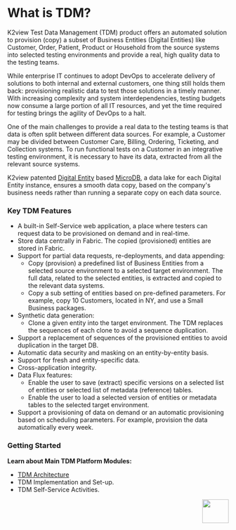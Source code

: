 # What is TDM? 

K2view Test Data Management (TDM) product offers an automated solution to provision (copy) a subset of Business Entities (Digital Entities) like Customer, Order, Patient, Product or Household from the source systems into selected testing environments and provide a real, high quality data to the testing teams.

While enterprise IT continues to adopt DevOps to accelerate delivery of solutions to both internal and external customers, one thing still holds them back: provisioning realistic data to test those solutions in a timely manner. With increasing complexity and system interdependencies, testing budgets now consume a large portion of all IT resources, and yet the time required for testing brings the agility of DevOps to a halt.

One of the main challenges to provide a real data to the testing teams is that data is often split between different data sources.  For example, a Customer may be divided between Customer Care, Billing, Ordering, Ticketing, and Collection systems. To run functional tests on a Customer in an integrative testing environment, it is necessary to have its data, extracted from all the relevant source systems.

K2view patented [Digital Entity](/articles/01_fabric_overview/02_fabric_glossary.md#digital-entity) based [MicroDB](/articles/01_fabric_overview/02_fabric_glossary.md#mdb--microdb), a data lake for each Digital Entity instance, ensures a smooth data copy, based on the company's business needs rather than running a separate copy on each data source.

### Key TDM Features

- A built-in Self-Service web application, a place where testers can request data to be provisioned on demand and in real-time. 
- Store data centrally in Fabric. The copied (provisioned) entities are stored in Fabric.
- Support for partial data requests, re-deployments, and data appending: 
  - Copy (provision) a predefined list of Business Entities from a selected source environment to a selected target environment.  The full data, related to the selected entities, is extracted and copied to the relevant data systems.
  - Copy a sub setting of entities based on pre-defined parameters. For example, copy 10 Customers, located in NY, and use a Small Business packages.
- Synthetic data generation:
  - Clone a given entity into the target environment. The TDM replaces the sequences of each clone to avoid a sequence duplication.
- Support a replacement of sequences of the provisioned entities to avoid duplication in the target DB. 
- Automatic data security and masking on an entity-by-entity basis.
- Support for fresh and entity-specific data.
- Cross-application integrity.
- Data Flux features:
  - Enable the user to save (extract) specific versions on a selected list of entities or selected list of metadata (reference) tables.
  - Enable the user to load a selected version of entities or metadata tables to the selected target environment.
-  Support a provisioning of data on demand or an automatic provisioning based on scheduling parameters. For example, provision the data automatically every week.



### Getting Started

**Learn about Main TDM Platform Modules:**

- [TDM Architecture](03_tdm_architecture.md)
- TDM Implementation and Set-up.
- TDM Self-Service Activities.



[<img align="right" width="60" height="54" src="/articles/images/Next.png">](02_tdm_glossary.md)
